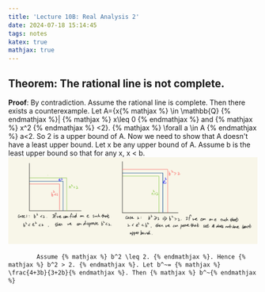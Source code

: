 ```yaml
---
title: 'Lecture 10B: Real Analysis 2'
date: 2024-07-18 15:14:45
tags: notes
katex: true
mathjax: true
---
```

## Theorem: The rational line is not complete.
**Proof**: By contradiction. Assume the rational line is complete. 
            Then there exists a counterexample. Let A={x{% mathjax %} \in \mathbb{Q} {% endmathjax %}| {% mathjax %} x\leq 0 {% endmathjax %} and {% mathjax %} x^2 {% endmathjax %} <2}. {% mathjax %} \forall a \in A {% endmathjax %} a<2. So 2 is a upper bound of A. Now we need to show that A doesn't have a least upper bound. 
            Let x be any upper bound of A. Assume b is the least upper bound so that for any x, x < b. 
            <img src="../img/ratisincmplt.jpg">

            Assume {% mathjax %} b^2 \leq 2. {% endmathjax %}. Hence {% mathjax %} b^2 > 2. {% endmathjax %}. Let b^~= {% mathjax %} \frac{4+3b}{3+2b}{% endmathjax %}. Then {% mathjax %} b^~{% endmathjax %}